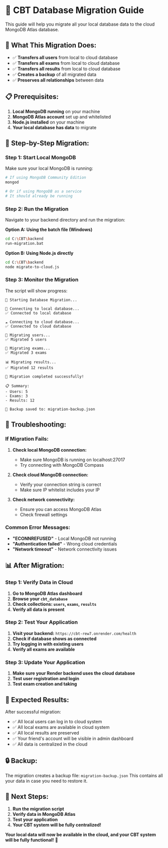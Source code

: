 # 🚀 CBT Database Migration Guide

This guide will help you migrate all your local database data to the cloud MongoDB Atlas database.

## 🎯 **What This Migration Does:**

- ✅ **Transfers all users** from local to cloud database
- ✅ **Transfers all exams** from local to cloud database  
- ✅ **Transfers all results** from local to cloud database
- ✅ **Creates a backup** of all migrated data
- ✅ **Preserves all relationships** between data

## 📋 **Prerequisites:**

1. **Local MongoDB running** on your machine
2. **MongoDB Atlas account** set up and whitelisted
3. **Node.js installed** on your machine
4. **Your local database has data** to migrate

## 🚀 **Step-by-Step Migration:**

### **Step 1: Start Local MongoDB**
Make sure your local MongoDB is running:
```bash
# If using MongoDB Community Edition
mongod

# Or if using MongoDB as a service
# It should already be running
```

### **Step 2: Run the Migration**
Navigate to your backend directory and run the migration:

**Option A: Using the batch file (Windows)**
```bash
cd C:\CBT\backend
run-migration.bat
```

**Option B: Using Node.js directly**
```bash
cd C:\CBT\backend
node migrate-to-cloud.js
```

### **Step 3: Monitor the Migration**
The script will show progress:
```
🚀 Starting Database Migration...

📡 Connecting to local database...
✅ Connected to local database

☁️ Connecting to cloud database...
✅ Connected to cloud database

👥 Migrating users...
✅ Migrated 5 users

📝 Migrating exams...
✅ Migrated 3 exams

📊 Migrating results...
✅ Migrated 12 results

🎉 Migration completed successfully!

📋 Summary:
- Users: 5
- Exams: 3
- Results: 12

💾 Backup saved to: migration-backup.json
```

## 🔧 **Troubleshooting:**

### **If Migration Fails:**

1. **Check local MongoDB connection:**
   - Make sure MongoDB is running on localhost:27017
   - Try connecting with MongoDB Compass

2. **Check cloud MongoDB connection:**
   - Verify your connection string is correct
   - Make sure IP whitelist includes your IP

3. **Check network connectivity:**
   - Ensure you can access MongoDB Atlas
   - Check firewall settings

### **Common Error Messages:**

- **"ECONNREFUSED"** - Local MongoDB not running
- **"Authentication failed"** - Wrong cloud credentials
- **"Network timeout"** - Network connectivity issues

## 📊 **After Migration:**

### **Step 1: Verify Data in Cloud**
1. **Go to MongoDB Atlas dashboard**
2. **Browse your `cbt_database`**
3. **Check collections: `users`, `exams`, `results`**
4. **Verify all data is present**

### **Step 2: Test Your Application**
1. **Visit your backend:** `https://cbt-rew7.onrender.com/health`
2. **Check if database shows as connected**
3. **Try logging in with existing users**
4. **Verify all exams are available**

### **Step 3: Update Your Application**
1. **Make sure your Render backend uses the cloud database**
2. **Test user registration and login**
3. **Test exam creation and taking**

## 🎯 **Expected Results:**

After successful migration:
- ✅ All local users can log in to cloud system
- ✅ All local exams are available in cloud system
- ✅ All local results are preserved
- ✅ Your friend's account will be visible in admin dashboard
- ✅ All data is centralized in the cloud

## 🔒 **Backup:**

The migration creates a backup file: `migration-backup.json`
This contains all your data in case you need to restore it.

## 🚀 **Next Steps:**

1. **Run the migration script**
2. **Verify data in MongoDB Atlas**
3. **Test your application**
4. **Your CBT system will be fully centralized!**

**Your local data will now be available in the cloud, and your CBT system will be fully functional!** 🎉 